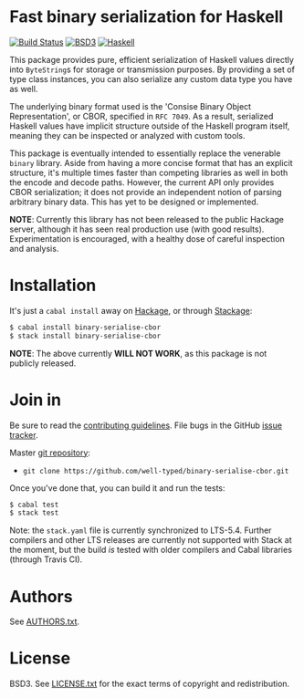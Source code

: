 # Fast binary serialization for Haskell

[![Build Status](https://travis-ci.org/well-typed/binary-serialise-cbor.png?branch=master)](https://travis-ci.org/well-typed/binary-serialise-cbor)
[![BSD3](http://b.repl.ca/v1/license-BSD-blue.png)](http://en.wikipedia.org/wiki/BSD_License)
[![Haskell](http://b.repl.ca/v1/language-haskell-lightgrey.png)](http://www.haskell.org)

This package provides pure, efficient serialization of Haskell values directly
into `ByteString`s for storage or transmission purposes. By providing a set of
type class instances, you can also serialize any custom data type you have as
well.

The underlying binary format used is the 'Consise Binary Object
Representation', or CBOR, specified in `RFC 7049`. As a result, serialized
Haskell values have implicit structure outside of the Haskell program itself,
meaning they can be inspected or analyzed with custom tools.

This package is eventually intended to essentially replace the venerable
`binary` library. Aside from having a more concise format that has an
explicit structure, it's multiple times faster than competing libraries
as well in both the encode and decode paths. However, the current API only
provides CBOR serialization; it does not provide an independent notion of
parsing arbitrary binary data. This has yet to be designed or implemented.

**NOTE**: Currently this library has not been released to the public Hackage
server, although it has seen real production use (with good results).
Experimentation is encouraged, with a healthy dose of careful inspection and
analysis.

# Installation

It's just a `cabal install` away on [Hackage][], or through [Stackage][]:

```bash
$ cabal install binary-serialise-cbor
$ stack install binary-serialise-cbor
```

**NOTE**: The above currently **WILL NOT WORK**, as this package is not
publicly released.

[Hackage]:  https://hackage.haskell.org/package/binary-serialise-cbor
[Stackage]: https://www.stackage.org

# Join in

Be sure to read the [contributing guidelines][contribute]. File bugs
in the GitHub [issue tracker][].

Master [git repository][gh]:

* `git clone https://github.com/well-typed/binary-serialise-cbor.git`

Once you've done that, you can build it and run the tests:

```bash
$ cabal test
$ stack test
```

Note: the `stack.yaml` file is currently synchronized to LTS-5.4. Further
compilers and other LTS releases are currently not supported with Stack
at the moment, but the build *is* tested with older compilers and Cabal
libraries (through Travis CI).

[contribute]: https://github.com/well-typed/binary-serialise-cbor/blob/master/CONTRIBUTING.md
[issue tracker]: http://github.com/well-typed/binary-serialise-cbor/issues
[gh]: http://github.com/well-typed/binary-serialise-cbor

# Authors

See
[AUTHORS.txt](https://raw.github.com/well-typed/binary-serialise-cbor/master/AUTHORS.txt).

# License

BSD3. See
[LICENSE.txt](https://raw.github.com/well-typed/binary-serialise-cbor/master/LICENSE.txt)
for the exact terms of copyright and redistribution.
